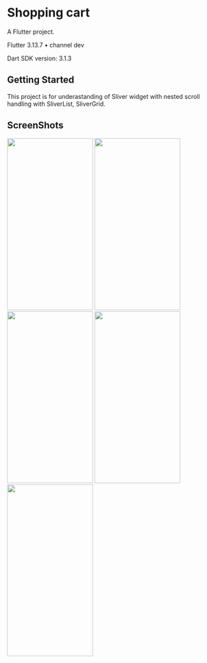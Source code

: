 # Shopping cart

A Flutter project.

Flutter 3.13.7 • channel dev

Dart SDK version: 3.1.3 

## Getting Started

This project is for underastanding of Sliver widget with nested scroll handling with SliverList, SliverGrid.
 
## ScreenShots

<img src="https://github.com/user-attachments/assets/d1062526-87b7-492b-abb6-1ed04d21767f" width="200" height="400" />  


<img src="https://github.com/ketan7055/flutter_sliver_nested_scroll/assets/33648294/036cd914-e2fa-4950-9cdf-a210fa8b2ccf.png" width="200" height="400" />  
<img src="https://github.com/ketan7055/flutter_sliver_nested_scroll/assets/33648294/b7d6ffaa-c359-4117-a3fb-228261267d43.png" width="200" height="400" /> 

<img src="https://github.com/ketan7055/flutter_sliver_nested_scroll/assets/33648294/8ee38462-fd2a-4b5c-89be-22295094f6c7.png" width="200" height="400" /> 

<img src="https://github.com/ketan7055/flutter_sliver_nested_scroll/assets/33648294/65a798ce-6087-4973-a086-d2aedd4d9732.png" width="200" height="400" />  












